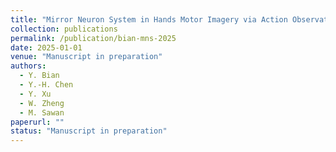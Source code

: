 ```yaml
---
title: "Mirror Neuron System in Hands Motor Imagery via Action Observation: An EEG–fNIRS Study"
collection: publications
permalink: /publication/bian-mns-2025
date: 2025-01-01
venue: "Manuscript in preparation"
authors:
  - Y. Bian
  - Y.-H. Chen
  - Y. Xu
  - W. Zheng
  - M. Sawan
paperurl: ""
status: "Manuscript in preparation"
---
```

